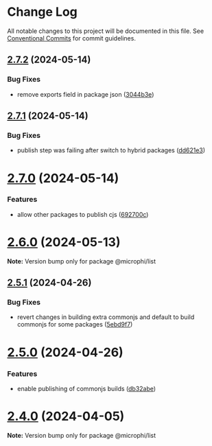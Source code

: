 # Change Log

All notable changes to this project will be documented in this file.
See [Conventional Commits](https://conventionalcommits.org) for commit guidelines.

## [2.7.2](https://github.com/microph1/microphi/compare/v2.7.1...v2.7.2) (2024-05-14)


### Bug Fixes

* remove exports field in package json ([3044b3e](https://github.com/microph1/microphi/commit/3044b3e6d20e026240f63cc2272823105950af22))





## [2.7.1](https://github.com/microph1/microphi/compare/v2.7.0...v2.7.1) (2024-05-14)


### Bug Fixes

* publish step was failing after switch to hybrid packages ([dd621e3](https://github.com/microph1/microphi/commit/dd621e356954de1a0f58cd6043c7e29a9a7c9743))





# [2.7.0](https://github.com/microph1/microphi/compare/v2.6.0...v2.7.0) (2024-05-14)


### Features

* allow other packages to publish cjs ([692700c](https://github.com/microph1/microphi/commit/692700c703db8105e51455b578adbcc2f8c0075f))





# [2.6.0](https://github.com/microph1/microphi/compare/v2.5.1...v2.6.0) (2024-05-13)

**Note:** Version bump only for package @microphi/list





## [2.5.1](https://github.com/microph1/microphi/compare/v2.5.0...v2.5.1) (2024-04-26)


### Bug Fixes

* revert changes in building extra commonjs and default to build commonjs for some packages ([5ebd9f7](https://github.com/microph1/microphi/commit/5ebd9f72ec43171495d709f09deaf507c08bfdc7))





# [2.5.0](https://github.com/microph1/microphi/compare/v2.4.0...v2.5.0) (2024-04-26)


### Features

* enable publishing of commonjs builds ([db32abe](https://github.com/microph1/microphi/commit/db32abe5c1680b83ecd886b382011d834ed2006f))





# [2.4.0](https://github.com/microph1/microphi/compare/v2.3.1...v2.4.0) (2024-04-05)

**Note:** Version bump only for package @microphi/list
